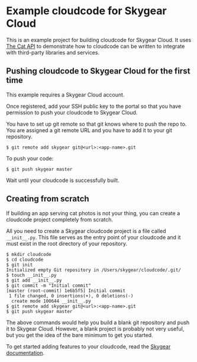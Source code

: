 # Example cloudcode for Skygear Cloud

This is an example project for building cloudcode for Skygear Cloud. It
uses [The Cat API](http://thecatapi.com) to demonstrate how to cloudcode
can be written to integrate with third-party libraries and services.

## Pushing cloudcode to Skygear Cloud for the first time

This example requires a Skygear Cloud account.

Once registered, add your SSH public key to the portal so that you have
permission to push your cloudcode to Skygear Cloud.

You have to set up git remote so that git knows where to push the repo to.
You are assigned a git remote URL and you have to add it to your git
repository.

```shell
$ git remote add skygear git@<url>:<app-name>.git
```

To push your code:

```shell
$ git push skygear master
```

Wait until your cloudcode is successfully built.

## Creating from scratch

If building an app serving cat photos is not your thing, you can create
a cloudcode project completely from scratch.

All you need to create a Skygear cloudcode project is a file
called `__init__.py`. This file serves as the entry point of your cloudcode
and it must exist in the root directory of your repository.

```shell
$ mkdir cloudcode
$ cd cloudcode
$ git init
Initialized empty Git repository in /Users/skygear/cloudcode/.git/
$ touch __init__.py
$ git add __init__.py
$ git commit -m "Initial commit"
[master (root-commit) 1e6b5f5] Initial commit
 1 file changed, 0 insertions(+), 0 deletions(-)
  create mode 100644 __init__.py
$ git remote add skygear git@<url>:<app-name>.git
$ git push skygear master
```

The above commands would help you build a blank git repository and push it
to Skygear Cloud. However, a blank project is probably not very useful, but
you get the idea of the bare minimum to get you started.

To get started adding features to your cloudcode, read the
[Skygear documentation](http://docs.skygear.io/).
